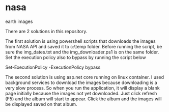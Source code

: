 # nasa
earth images

There are 2 solutions in this repository. 

The first solution is using powershell scripts that downloads the images from NASA API 
and saved it to c:\temp folder. Before running the script, be sure the img_dates.txt and the img_downloader.ps1 is on the same folder.
Set the execution policy also to bypass by running the script below

Set-ExecutionPolicy -ExecutionPolicy bypass

The second solution is using asp.net core running on linux container. I used background services to download the images because downloading
is a very slow process. So when you run the application, it will display a blank page initially because the images not yet downloaded. Just 
click refresh (F5) and the album will start to appear. Click the album and the images will be displayed saved on that album.



